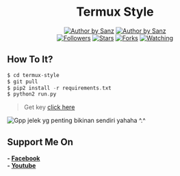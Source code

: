 <h1 align="center">
  Termux Style
</h1>
<p align="center">
<a href="#"><img title="Author by Sanz" src="https://img.shields.io/badge/Coded%20By-Sanz-orange?"></a>
<a href="#"><img title="Author by Sanz" src="https://img.shields.io/badge/Code%20-python2.7-blue?"></a>
<br>
<a href="https://github.com/Sxp-ID/followers">
<img title="Followers" src="https://img.shields.io/github/followers/B4N954N2-ID?label=Followers&color=blue&style=flat-square"></a>
<a href="https://github.com/Sxp-ID/termux-style/stargazers/">
<img title="Stars" src="https://img.shields.io/github/stars/B4N954N2-ID/termux-style?label=Stars&color=red&style=flat-square"></a>
<a href="https://github.com/Sxp-ID/termux-style/network/members">
<img title="Forks" src="https://img.shields.io/github/forks/Sxp-ID/termux-style?label=Forks&color=red&style=flat-square"></a>
<a href="https://github.com/Sxp-ID/termux-style/watchers"><img title="Watching" src="https://img.shields.io/github/watchers/Sxp-ID/termux-style?label=Watchers&color=blue&style=flat-square"></a>
</br>
</p>

## How To It?
```php
$ cd termux-style
$ git pull
$ pip2 install -r requirements.txt
$ python2 run.py
```

> Get key [click here](https://bit.ly/3iORsZ8)

![Gpp jelek yg penting bikinan sendiri yahaha ^.^](https://github.com/Sxp-ID/termux-style/blob/master/.termux-style.png?raw=true)

## Support Me On
<b>- [Facebook](https://m.facebook.com/dhasilva.junior.3)</b>
<br>
<b>- [Youtube](https://www.youtube.com/channel/UCLRXFyMN0L8yH9F-xxOd7Og)</b>
</br>
<!-- Wih Bang jago klik raw pasti mau copas ya >_<
<!-- Jangan di copas donk anyink :v
